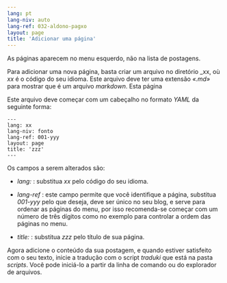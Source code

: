 ```yaml
---
lang: pt
lang-niv: auto
lang-ref: 032-aldono-pagxo
layout: page
title: 'Adicionar uma página'
---
```


As páginas aparecem no menu esquerdo, não na lista de postagens.

Para adicionar uma nova página, basta criar um arquivo no diretório _xx, où _xx_ é o código do seu idioma. Este arquivo deve ter uma extensão _«.md»_ para mostrar que é um arquivo _markdown_.
Esta página 

Este arquivo deve começar com um cabeçalho no formato _YAML_ da seguinte forma:

```
---
lang: xx
lang-niv: fonto
lang-ref: 001-yyy
layout: page
title: 'zzz'
---
```

Os campos a serem alterados são:

* _lang:_ : substitua _xx_ pelo código do seu idioma.


* _lang-ref_ : este campo permite que você identifique a página, substitua _001-yyy_ pelo que deseja, deve ser único no seu blog, e serve para ordenar as páginas do menu, por isso recomenda-se começar com um número de três dígitos como no exemplo para controlar a ordem das páginas no menu.


* _title:_ : substitua _zzz_ pelo título de sua página.



Agora adicione o conteúdo da sua postagem, e quando estiver satisfeito com o seu texto, inicie a tradução com o script _traduki_ que está na pasta _scripts_. Você pode iniciá-lo a partir da linha de comando ou do explorador de arquivos.
